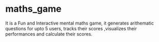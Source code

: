 # maths_game
It is a Fun and Interactive mental maths game, it generates arithematic questions for upto 5 users, tracks their scores ,visualizes their performances and calculate their scores.
